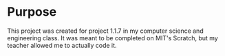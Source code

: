 # Purpose

This project was created for project 1.1.7 in my computer science and engineering class.  It was meant to be completed on MIT's Scratch, but my teacher allowed me to actually code it.
